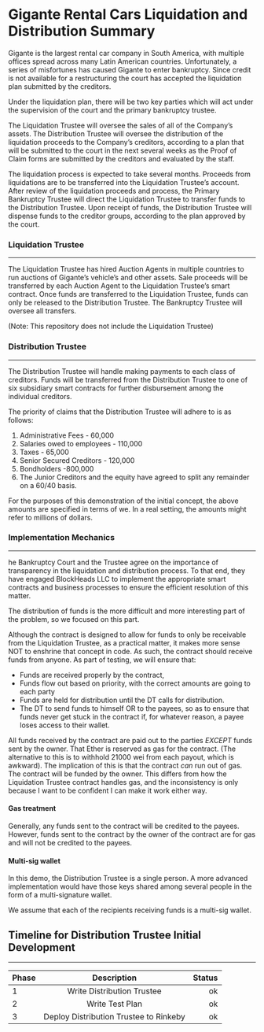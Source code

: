 # Gigante Rental Cars Liquidation and Distribution Summary 

Gigante is the largest rental car company in South America, with multiple offices spread across many Latin American countries. Unfortunately, a series of misfortunes has caused Gigante to enter bankruptcy.  Since credit is not available for a restructuring the court has accepted the liquidation plan submitted by the creditors. 

Under the liquidation plan, there will be two key parties which will act under the supervision of the court and the primary bankruptcy trustee. 

The Liquidation Trustee will oversee the sales of all of the Company’s assets.
The Distribution Trustee will oversee the distribution of the liquidation proceeds to the Company’s creditors, according to a plan that will be submitted to the court in the next several weeks as the Proof of Claim forms are submitted by the creditors and evaluated by the staff. 

The liquidation process is expected to take several months. Proceeds from liquidations are to be transferred into the Liquidation Trustee’s account.  After review of the liquidation proceeds and process, the Primary Bankruptcy Trustee will direct the Liquidation Trustee to transfer funds to the Distribution Trustee.  Upon receipt of funds, the Distribution Trustee will dispense funds to the creditor groups, according to the plan approved by the court. 



### Liquidation Trustee
---

The Liquidation Trustee has hired Auction Agents in multiple countries to run auctions of Gigante’s vehicle’s and other assets. Sale proceeds will be transferred by each Auction Agent to the Liquidation Trustee’s smart contract. Once funds are transferred to the Liquidation Trustee, funds can only be released to the Distribution Trustee. The Bankruptcy Trustee will oversee all transfers. 

(Note: This repository does not include the Liquidation Trustee) 

### Distribution Trustee
---

The Distribution Trustee will handle making payments to each class of creditors. Funds will be transferred from the Distribution Trustee to one of six subsidiary smart contracts for further disbursement among the individual creditors. 

The priority of claims that the Distribution Trustee will adhere to is as follows: 
1. Administrative Fees - 60,000
2. Salaries owed to employees - 110,000
3. Taxes - 65,000
4. Senior Secured Creditors - 120,000
5. Bondholders -800,000
6. The Junior Creditors and the equity have agreed to split any remainder on a 60/40 basis. 

For the purposes of this demonstration of the initial concept, the above amounts are specified in terms of we.  In a real setting, the amounts might refer to millions of dollars. 





### Implementation Mechanics
---

he Bankruptcy Court and the Trustee agree on the importance of transparency in the liquidation and distribution process. To that end, they have engaged BlockHeads LLC to implement the appropriate smart contracts and business processes to ensure the efficient resolution of this matter.   

The distribution of funds is the more difficult and more interesting part of the problem, so we focused on this part. 

Although the contract is designed to allow for funds to only be receivable from the Liquidation Trustee, as a practical matter, it makes more sense NOT to enshrine that concept in code. As such, the contract should receive funds from anyone. As part of testing, we will ensure that: 

* Funds are received properly by the contract, 
* Funds flow out based on priority, with the correct amounts are going to each party
* Funds are held for distribution until the DT calls for distribution. 
* The DT to send funds to himself OR to the payees, so as to ensure that funds never get stuck in the contract if, for whatever reason, a payee loses access to their wallet. 

All funds received by the contract are paid out to the parties *EXCEPT* funds sent by the owner.  That Ether is reserved as gas for the contract. (The alternative to this is to withhold 21000 wei from each payout, which is awkward).  The implication of this is that the contract *can* run out of gas.  The contract will be funded by the owner.  This differs from how the Liquidation Trustee contract handles gas, and the inconsistency is only because I want to be confident I can make it work either way. 

#### Gas treatment
Generally, any funds sent to the contract will be credited to the payees.  However, funds sent to the contract by the owner of the contract are for gas and will not be credited to the payees. 

#### Multi-sig wallet
In this demo, the Distribution Trustee is a single person.  A more advanced implementation would have those keys shared among several people in the form of a multi-signature wallet.  

We assume that each of the recipients receiving funds is a multi-sig wallet. 

## Timeline for Distribution Trustee Initial Development
___

| Phase  | Description           | Status  |
| ------ |:-------------:| -----:|
| 1      | Write Distribution Trustee | ok |
| 2      | Write Test Plan      |   ok |
| 3      | Deploy Distribution Trustee to Rinkeby      |  ok |






